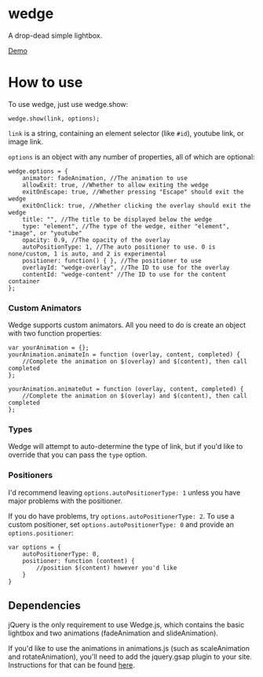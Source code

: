 wedge
=====
A drop-dead simple lightbox.

[Demo](http://matthewsot.github.com/wedge/demo)

How to use
==========
To use wedge, just use wedge.show:

```
wedge.show(link, options);
```

``link`` is a string, containing an element selector (like ``#id``), youtube link, or image link.

```options``` is an object with any number of properties, all of which are optional:

```
wedge.options = {
    animator: fadeAnimation, //The animation to use
    allowExit: true, //Whether to allow exiting the wedge
    exitOnEscape: true, //Whether pressing "Escape" should exit the wedge
    exitOnClick: true, //Whether clicking the overlay should exit the wedge
    title: "", //The title to be displayed below the wedge
    type: "element", //The type of the wedge, either "element", "image", or "youtube"
    opacity: 0.9, //The opacity of the overlay
    autoPositionType: 1, //The auto positioner to use. 0 is none/custom, 1 is auto, and 2 is experimental
    positioner: function() { }, //The positioner to use
    overlayId: "wedge-overlay", //The ID to use for the overlay
    contentId: "wedge-content" //The ID to use for the content container
};
```

### Custom Animators
Wedge supports custom animators. All you need to do is create an object with two function properties:
```
var yourAnimation = {};
yourAnimation.animateIn = function (overlay, content, completed) {
    //Complete the animation on $(overlay) and $(content), then call completed
};

yourAnimation.animateOut = function (overlay, content, completed) {
    //Complete the animation on $(overlay) and $(content), then call completed
};
```

### Types
Wedge will attempt to auto-determine the type of link, but if you'd like to override that you can pass the ```type``` option.

### Positioners
I'd recommend leaving ``options.autoPositionerType: 1`` unless you have major problems with the positioner.

If you do have problems, try ``options.autoPositionerType: 2``. To use a custom positioner, set ``options.autoPositionerType: 0`` and provide an ``options.positioner``:

```
var options = {
    autoPositionerType: 0,
    positioner: function (content) {
        //position $(content) however you'd like
    }
}
```

## Dependencies
jQuery is the only requirement to use Wedge.js, which contains the basic lightbox and two animations (fadeAnimation and slideAnimation). 

If you'd like to use the animations in animations.js (such as scaleAnimation and rotateAnimation), you'll need to add the jquery.gsap plugin to your site. Instructions for that can be found [here](http://www.greensock.com/jquery-gsap-plugin/).